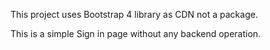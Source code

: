 This project uses Bootstrap 4 library as CDN not a package.

This is a simple Sign in page without any backend operation.
